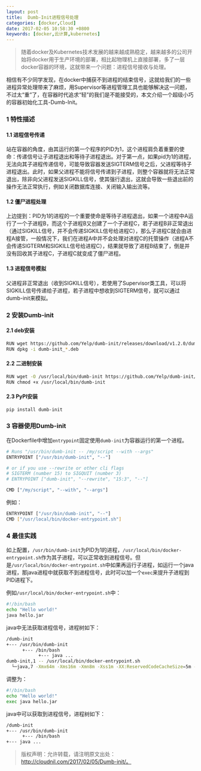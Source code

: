 ```yaml
---
layout: post
title:  Dumb-Init进程信号处理
categories: [docker,Cloud]
date: 2017-02-05 10:58:30 +0800
keywords: [docker,云计算,kubernetes]
---
```


>随着docker及Kubernetes技术发展的越来越成熟稳定，越来越多的公司开始将docker用于生产环境的部署，相比起物理机上直接部署，多了一层docker容器的环境，这就带来一个问题：进程信号接收与处理。

相信有不少同学发现，在docker中捕获不到进程的结束信号，这就给我们的一些进程异常处理带来了麻烦，用Supervisor等进程管理工具也能够解决这一问题，不过太“重”了，在容器时代追求“轻”的我们是不能接受的，本文介绍一个超级小巧的容器初始化工具-Dumb-Init。

### 1 特性描述

#### 1.1 进程信号传递

站在容器的角度，由其运行的第一个程序的PID为1，这个进程肩负着重要的使命：传递信号让子进程退出和等待子进程退出。对于第一点，如果pid为1的进程，无法向其子进程传递信号，可能导致容器发送SIGTERM信号之后，父进程等待子进程退出。此时，如果父进程不能将信号传递到子进程，则整个容器就将无法正常退出，除非向父进程发送SIGKILL信号，使其强行退出，这就会导致一些退出前的操作无法正常执行，例如关闭数据库连接、关闭输入输出流等。

#### 1.2 僵尸进程处理

上边提到：PID为1的进程的一个重要使命是等待子进程退出，如果一个进程中A运行了一个子进程B，而这个子进程B又创建了一个子进程C，若子进程B非正常退出（通过SIGKILL信号，并不会传递SIGKILL信号给进程C），那么子进程C就会由进程A接管，一般情况下，我们在进程A中并不会处理对进程C的托管操作（进程A不会传递SIGTERM和SIGKILL信号给进程C），结果就导致了进程B结束了，倒是并没有回收其子进程C，子进程C就变成了僵尸进程。

#### 1.3 进程信号模拟

父进程非正常退出（收到SIGKILL信号），若使用了Supervisor类工具，可以将SIGKILL信号传递给子进程，若子进程中想收到SIGTERM信号，就可以通过dumb-init来模拟。

### 2 安装Dumb-init

#### 2.1 deb安装

```Bash
RUN wget https://github.com/Yelp/dumb-init/releases/download/v1.2.0/dumb-init_1.2.0_amd64.deb
RUN dpkg -i dumb-init_*.deb
```

#### 2.2 二进制安装

```Bash
RUN wget -O /usr/local/bin/dumb-init https://github.com/Yelp/dumb-init/releases/download/v1.2.0/dumb-init_1.2.0_amd64
RUN chmod +x /usr/local/bin/dumb-init
```

#### 2.3 PyPI安装

```Bash
pip install dumb-init
```

### 3 容器使用Dumb-init

在Dockerfile中增加`entrypoint`固定使用`dumb-init`为容器运行的第一个进程。

```Bash
# Runs "/usr/bin/dumb-init -- /my/script --with --args"
ENTRYPOINT ["/usr/bin/dumb-init", "--"]

# or if you use --rewrite or other cli flags
# SIGTERM (number 15) to SIGQUIT (number 3)
# ENTRYPOINT ["dumb-init", "--rewrite", "15:3", "--"]

CMD ["/my/script", "--with", "--args"]
```

例如：

```Bash
ENTRYPOINT ["/usr/bin/dumb-init", "--"]
CMD ["/usr/local/bin/docker-entrypoint.sh"]
```


### 4 最佳实践

如上配置，`/usr/bin/dumb-init`为PID为1的进程，`/usr/local/bin/docker-entrypoint.sh`作为其子进程，可以正常收到进程信号。但是`/usr/local/bin/docker-entrypoint.sh`中如果再运行子进程，如运行一个java进程，那java进程中就获取不到进程信号，此时可以加一个`exec`来提升子进程到PID进程下。

例如`/usr/local/bin/docker-entrypoint.sh`中：

```Bash
#!/bin/bash
echo "Hello world!"
java hello.jar
```

java中无法获取进程信号，进程树如下：

```Bash
/dumb-init
+--- /usr/bin/dumb-init
      +--- /bin/bash
            +--- java ...
dumb-init,1 -- /usr/local/bin/docker-entrypoint.sh
  └─java,7 -Xmx64m -Xms16m -Xmn8m -Xss1m -XX:ReservedCodeCacheSize=5m -XX:NewRatio=3 -jar /usr/local/agent/agent-1.0.1.jar WEX5-JAVA-IDE
```

调整为：

```Bash
#!/bin/bash
echo "Hello world!"
exec java hello.jar
```

java中可以获取到进程信号，进程树如下：

```Bash
/dumb-init
+--- /usr/bin/dumb-init
      +--- /bin/bash
+--- java ...
```

>版权声明：允许转载，请注明原文出处：http://cloudnil.com/2017/02/05/Dumb-init/。